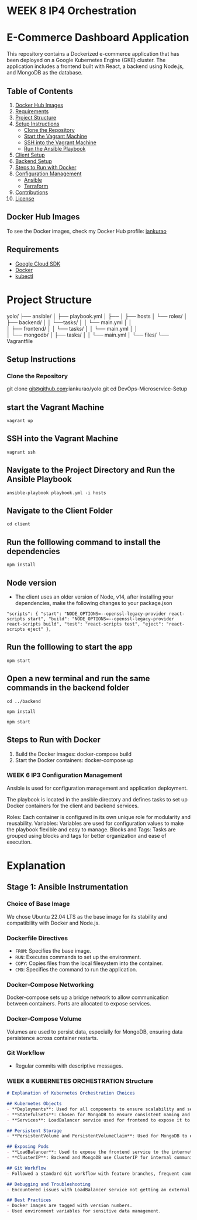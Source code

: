 
# WEEK 8 IP4 Orchestration

# E-Commerce Dashboard Application

This repository contains a Dockerized e-commerce application that has been deployed on a Google Kubernetes Engine (GKE) cluster. The application includes a frontend built with React, a backend using Node.js, and MongoDB as the database.

## Table of Contents

1. [Docker Hub Images](#docker-hub-images)
2. [Requirements](#requirements)
3. [Project Structure](#project-structure)
4. [Setup Instructions](#setup-instructions)
    - [Clone the Repository](#clone-the-repository)
    - [Start the Vagrant Machine](#start-the-vagrant-machine)
    - [SSH into the Vagrant Machine](#ssh-into-the-vagrant-machine)
    - [Run the Ansible Playbook](#run-the-ansible-playbook)
5. [Client Setup](#client-setup)
6. [Backend Setup](#backend-setup)
7. [Steps to Run with Docker](#steps-to-run-with-docker)
8. [Configuration Management](#configuration-management)
    - [Ansible](#ansible)
    - [Terraform](#terraform)
9. [Contributions](#contributions)
10. [License](#license)

## Docker Hub Images

To see the Docker images, check my Docker Hub profile: [iankurao](https://hub.docker.com/u/iankurao)

## Requirements
- [Google Cloud SDK](https://cloud.google.com/sdk/docs/install)
- [Docker](https://docs.docker.com/get-docker/)
- [kubectl](https://kubernetes.io/docs/tasks/tools/install-kubectl/)

# Project Structure
   
 yolo/
    ├── ansible/
    │   ├── playbook.yml
    │   ├── 
    │   ├── hosts
    │   └── roles/
    │       ├── backend/
    │       │   └──tasks/
    │       │       └── main.yml
    │       │   
    │       ├── frontend/
    │       │   └── tasks/
    │       │       └── main.yml
    │       │   
    │       └── mongodb/
    │           ├── tasks/
    │           │   └── main.yml
    │           └── files/
    └── Vagrantfile



## Setup Instructions

### Clone the Repository

git clone git@github.com:iankurao/yolo.git
cd DevOps-Microservice-Setup

## start the Vagrant Machine
`vagrant up`

## SSH into the Vagrant Machine
`vagrant ssh`

## Navigate to the Project Directory and Run the Ansible Playbook
`ansible-playbook playbook.yml -i hosts`

## Navigate to the Client Folder 
 `cd client`

## Run the folllowing command to install the dependencies 
 `npm install`

## Node version
- The client uses an older version of Node, v14, after installing your dependencies, make the following changes to your package.json

` "scripts": {
  "start": "NODE_OPTIONS=--openssl-legacy-provider react-scripts start",
  "build": "NODE_OPTIONS=--openssl-legacy-provider react-scripts build",
  "test": "react-scripts test",
  "eject": "react-scripts eject"
  }, `

## Run the folllowing to start the app
 `npm start`

## Open a new terminal and run the same commands in the backend folder
 `cd ../backend`

 `npm install`

 `npm start`



 ## Steps to Run with Docker
1. Build the Docker images:
docker-compose build
2. Start the Docker containers:
docker-compose up

 ### WEEK 6 IP3 Configuration Management

Ansible is used for configuration management and application deployment. 

The playbook is located in the ansible directory and defines tasks to set up Docker containers for the client and backend services.

Roles: Each container is configured in its own unique role for modularity and reusability.
Variables: Variables are used for configuration values to make the playbook flexible and easy to manage.
Blocks and Tags: Tasks are grouped using blocks and tags for better organization and ease of execution.

# Explanation

## Stage 1: Ansible Instrumentation

### Choice of Base Image
We chose Ubuntu 22.04 LTS as the base image for its stability and compatibility with Docker and Node.js.

### Dockerfile Directives
- `FROM`: Specifies the base image.
- `RUN`: Executes commands to set up the environment.
- `COPY`: Copies files from the local filesystem into the container.
- `CMD`: Specifies the command to run the application.

### Docker-Compose Networking
Docker-compose sets up a bridge network to allow communication between containers. Ports are allocated to expose services.

### Docker-Compose Volume
Volumes are used to persist data, especially for MongoDB, ensuring data persistence across container restarts.

### Git Workflow
- Regular commits with descriptive messages.


### WEEK 8 KUBERNETES ORCHESTRATION Structure
```markdown
# Explanation of Kubernetes Orchestration Choices

## Kubernetes Objects
- **Deployments**: Used for all components to ensure scalability and self-healing properties.
- **StatefulSets**: Chosen for MongoDB to ensure consistent naming and stable network identifiers.
- **Services**: LoadBalancer service used for frontend to expose it to the internet. ClusterIP used for internal communication between services.

## Persistent Storage
- **PersistentVolume and PersistentVolumeClaim**: Used for MongoDB to ensure that data persists across pod restarts.

## Exposing Pods
- **LoadBalancer**: Used to expose the frontend service to the internet.
- **ClusterIP**: Backend and MongoDB use ClusterIP for internal communication.

## Git Workflow
- Followed a standard Git workflow with feature branches, frequent commits, and clear commit messages.

## Debugging and Troubleshooting
- Encountered issues with LoadBalancer service not getting an external IP—resolved by double-checking the service type and firewall settings.

## Best Practices
- Docker images are tagged with version numbers.
- Used environment variables for sensitive data management.
